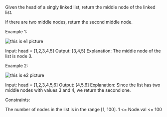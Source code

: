 Given the head of a singly linked list, return the middle node of the linked list.

If there are two middle nodes, return the second middle node.

Example 1:

![this is e1 picture](https://assets.leetcode.com/uploads/2021/07/23/lc-midlist1.jpg)

Input: head = [1,2,3,4,5]
Output: [3,4,5]
Explanation: The middle node of the list is node 3.

Example 2:

![this is e2 picture](https://assets.leetcode.com/uploads/2021/07/23/lc-midlist2.jpg)

Input: head = [1,2,3,4,5,6]
Output: [4,5,6]
Explanation: Since the list has two middle nodes with values 3 and 4, we return the second one.
 

Constraints:

The number of nodes in the list is in the range [1, 100].
1 <= Node.val <= 100
